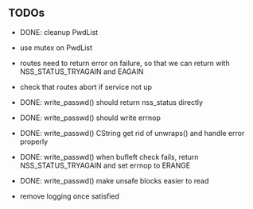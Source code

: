 TODOs
-----

- DONE: cleanup PwdList
- use mutex on PwdList

- routes need to return error on failure, so that we can return with NSS_STATUS_TRYAGAIN and EAGAIN
- check that routes abort if service not up

- DONE: write_passwd() should return nss_status directly
- DONE: write_passwd() should write errnop
- DONE: write_passwd() CString get rid of unwraps() and handle error properly
- DONE: write_passwd() when bufleft check fails, return NSS_STATUS_TRYAGAIN and set errnop to ERANGE
- DONE: write_passwd() make unsafe blocks easier to read

- remove logging once satisfied
